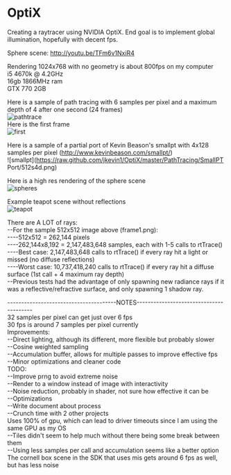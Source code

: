 # OptiX

Creating a raytracer using NVIDIA OptiX.  End goal is to implement global illumination, hopefully with decent fps.

Sphere scene: http://youtu.be/TFm6v1NxiR4  

Rendering 1024x768 with no geometry is about 800fps on my computer  
i5 4670k @ 4.2GHz  
16gb 1866MHz ram  
GTX 770 2GB

Here is a sample of path tracing with 6 samples per pixel and a maximum depth of 4 after one second (24 frames)  
![pathtrace](https://raw.github.com/jkevin1/OptiX/master/PathTracing/tests/frame24.png)  
Here is the first frame  
![first](https://raw.github.com/jkevin1/OptiX/master/PathTracing/tests/frame1.png)

Here is a sample of a partial port of Kevin Beason's smallpt with 4x128 samples per pixel (http://www.kevinbeason.com/smallpt/)  
![smallpt](https://raw.github.com/jkevin1/OptiX/master/PathTracing/SmallPT Port/512s4d.png)

Here is a high res rendering of the sphere scene  
![spheres](https://raw.github.com/jkevin1/OptiX/master/spheres.png)

Example teapot scene without reflections  
![teapot](https://raw.github.com/jkevin1/OptiX/master/flat.png)

There are A LOT of rays:  
--For the sample 512x512 image above (frame1.png):  
----512x512 = 262,144 pixels  
----262,144x8,192 = 2,147,483,648 samples, each with 1-5 calls to rtTrace()  
----Best case: 2,147,483,648 calls to rtTrace() if every ray hit a light or missed (no diffuse reflections)  
----Worst case: 10,737,418,240 calls to rtTrace() if every ray hit a diffuse surface (1st call + 4 maximum ray depth)  
--Previous tests had the advantage of only spawning new radiance rays if it was a reflective/refractive surface, and only spawning 1 shadow ray.

---------------------------------------NOTES----------------------------------------  
32 samples per pixel can get just over 6 fps  
30 fps is around 7 samples per pixel currently  
Improvements:  
--Direct lighting, although its different, more flexible but probably slower  
--Cosine weighted sampling  
--Accumulation buffer, allows for multiple passes to improve effective fps  
--Minor optimizations and cleaner code  
TODO:  
--Improve prng to avoid extreme noise  
--Render to a window instead of image with interactivity  
--Noise reduction, probably in shader, not sure how effective it can be  
--Optimizations  
--Write document about process  
--Crunch time with 2 other projects  
Uses 100% of gpu, which can lead to driver timeouts since I am using the same GPU as my OS  
--Tiles didn't seem to help much without there being some break between them  
--Using less samples per call and accumulation seems like a better option  
The cornell box scene in the SDK that uses mis gets around 6 fps as well, but has less noise
